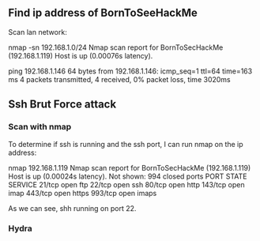 ## Find ip address of BornToSeeHackMe 

Scan lan network:

nmap -sn 192.168.1.0/24
Nmap scan report for BornToSecHackMe (192.168.1.119)
Host is up (0.00076s latency).

ping 192.168.1.146
64 bytes from 192.168.1.146: icmp_seq=1 ttl=64 time=163 ms
4 packets transmitted, 4 received, 0% packet loss, time 3020ms


## Ssh Brut Force attack

### Scan with nmap

To determine if ssh is running and the ssh port, I can run nmap on the ip address:

nmap 192.168.1.119
Nmap scan report for BornToSecHackMe (192.168.1.119)
Host is up (0.00024s latency).
Not shown: 994 closed ports
PORT    STATE SERVICE
21/tcp  open  ftp
22/tcp  open  ssh
80/tcp  open  http
143/tcp open  imap
443/tcp open  https
993/tcp open  imaps

As we can see, shh running on port 22.

### Hydra

